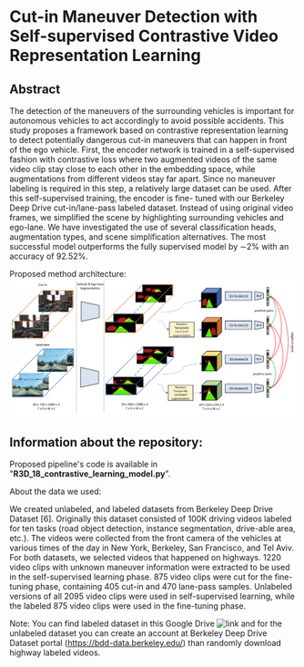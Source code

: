 # Cut-in Maneuver Detection with Self-supervised Contrastive Video Representation Learning

## Abstract

The detection of the maneuvers of the surrounding vehicles is important for autonomous vehicles to
act accordingly to avoid possible accidents. This study proposes a framework based on contrastive
representation learning to detect potentially dangerous cut-in maneuvers that can happen in front of
the ego vehicle. First, the encoder network is trained in a self-supervised fashion with contrastive loss
where two augmented videos of the same video clip stay close to each other in the embedding space,
while augmentations from different videos stay far apart. Since no maneuver labeling is required in
this step, a relatively large dataset can be used. After this self-supervised training, the encoder is fine-
tuned with our Berkeley Deep Drive cut-in/lane-pass labeled dataset. Instead of using original video
frames, we simplified the scene by highlighting surrounding vehicles and ego-lane. We have investigated
the use of several classification heads, augmentation types, and scene simplification alternatives. The
most successful model outperforms the fully supervised model by ∼2% with an accuracy of 92.52%.

Proposed method architecture:
![pipeline](https://github.com/ynalcakan/segment-and-predict-maneuver/blob/main/mcrl-overview_1200dpi.png?raw=true)

## Information about the repository:

Proposed pipeline's code is available in "**R3D_18_contrastive_learning_model.py**".

About the data we used:<br/>

We created unlabeled, and labeled datasets from Berkeley Deep Drive Dataset [6]. Originally this dataset consisted of 100K driving videos labeled
for ten tasks (road object detection, instance segmentation, drive-able area, etc.). The videos were collected from the front camera of the vehicles at
various times of the day in New York, Berkeley, San Francisco, and Tel Aviv. For both datasets, we selected videos that happened on highways. 1220
video clips with unknown maneuver information were extracted to be used in the self-supervised learning phase. 875 video clips were cut for the
fine-tuning phase, containing 405 cut-in and 470 lane-pass samples. Unlabeled versions of all 2095 video clips were used in self-supervised learning,
while the labeled 875 video clips were used in the fine-tuning phase.

Note: You can find labeled dataset in this Google Drive ![link](https://drive.google.com/file/d/18eROKIGLlFHxzOzGNYSlEgXtIlm_gENC/view?usp=sharing) and for the unlabeled dataset you can create an account at Berkeley Deep Drive Dataset portal (https://bdd-data.berkeley.edu/) than randomly download highway labeled videos. 
